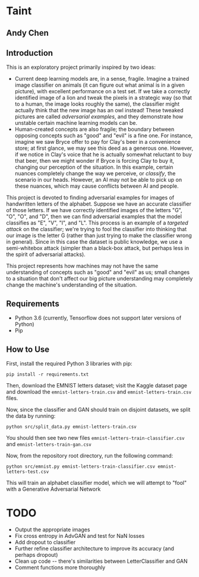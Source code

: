 # Taint
## Andy Chen

## Introduction

This is an exploratory project primarily inspired by two ideas:
* Current deep learning models are, in a sense, fragile. Imagine a trained 
image classifier on animals (it can figure out what animal is in a given 
picture), with excellent performance on a test set. If we take a correctly 
identified image of a lion and tweak the pixels in a strategic way (so that 
to a human, the image looks roughly the same), the classifier might actually 
think that the new image has an owl instead! These tweaked pictures are called 
_adversarial examples_, and they demonstrate how unstable certain machine 
learning models can be.
* Human-created concepts are also fragile; the boundary between opposing 
concepts such as "good" and "evil" is a fine one. For instance, imagine 
we saw Bryce offer to pay for Clay's beer in a convenience store; at first
glance, we may see this deed as a generous one. However, if we notice in 
Clay's voice that he is actually somewhat reluctant to buy that beer, then
we might wonder if Bryce is forcing Clay to buy it, changing our perception
of the situation. In this example, certain nuances completely change the 
way we perceive, or _classify_, the scenario in our heads. However, an AI
may not be able to pick up on these nuances, which may cause conflicts between
AI and people.

This project is devoted to finding adversarial examples for images of 
handwritten letters of the alphabet. Suppose we have an accurate classifier 
of those letters. If we have correctly identified images of the letters "G", 
"O", "O", and "D", then we can find adversarial examples that the model 
classifies as "E", "V", "I", and "L". This process is an example of a 
_targeted attack_ on the classifier; we're trying to fool the classifier into 
thinking that our image is the letter G (rather than just trying to make the 
classifier wrong in general). Since in this case the dataset is public 
knowledge, we use a semi-whitebox attack (simpler than a black-box attack, but 
perhaps less in the spirit of adversarial attacks).

This project represents how machines may not have the same understanding of 
concepts such as "good" and "evil" as us; small changes to a situation that 
don't affect our big picture understanding may completely change the machine's 
understanding of the situation.


## Requirements
* Python 3.6 (currently, Tensorflow does not support later versions of Python)
* Pip


## How to Use
First, install the required Python 3 libraries with pip:
```
pip install -r requirements.txt
```
Then, download the EMNIST letters dataset; visit the Kaggle dataset page and
download the `emnist-letters-train.csv` and `emnist-letters-train.csv` files. 

Now, since the classifier and GAN should train on disjoint datasets, we split
the data by running:
```
python src/split_data.py emnist-letters-train.csv 
```
You should then see two new files `emnist-letters-train-classifier.csv` and
`emnist-letters-train-gan.csv`

Now, from the repository root directory, run the following command:
```
python src/emnist.py emnist-letters-train-classifier.csv emnist-letters-test.csv
```
This will train an alphabet classifier model, which we will attempt to "fool"
with a Generative Adversarial Network


# TODO
* Output the appropriate images
* Fix cross entropy in AdvGAN and test for NaN losses
* Add dropout to classifier
* Further refine classifier architecture to improve its accuracy (and perhaps dropout)
* Clean up code -- there's similarities between LetterClassifier and GAN
* Comment functions more thoroughly



